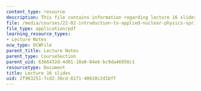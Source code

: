 ```yaml
---
content_type: resource
description: This file contains information regarding lecture 16 slides
file: /media/courses/22-02-introduction-to-applied-nuclear-physics-spring-2012/2f9632517cd236cd817140610c2d1bff_MIT22_02S12_lec16.pdf
file_type: application/pdf
learning_resource_types:
- Lecture Notes
ocw_type: OCWFile
parent_title: Lecture Notes
parent_type: CourseSection
parent_uid: 6366432d-4d81-18a0-84eb-bc9da46956c1
resourcetype: Document
title: Lecture 16 slides
uid: 2f963251-7cd2-36cd-8171-40610c2d1bff
---
```

